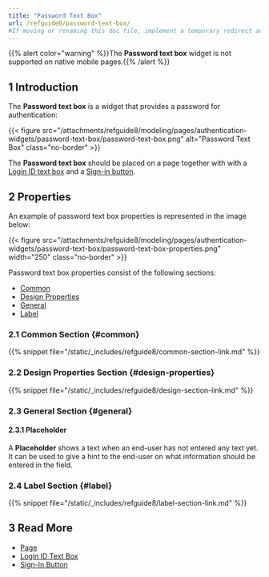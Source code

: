 ```yaml
---
title: "Password Text Box"
url: /refguide8/password-text-box/
#If moving or renaming this doc file, implement a temporary redirect and let the respective team know they should update the URL in the product. See Mapping to Products for more details.
---
```


{{% alert color="warning" %}}The **Password text box** widget is not supported on native mobile pages.{{% /alert %}}

## 1 Introduction

The **Password text box** is a widget that provides a password for authentication:

{{< figure src="/attachments/refguide8/modeling/pages/authentication-widgets/password-text-box/password-text-box.png" alt="Password Text Box" class="no-border" >}}

The **Password text box** should be placed on a page together with with a [Login ID text box](/refguide8/login-id-text-box/) and a [Sign-in button](/refguide8/sign-in-button/).

## 2 Properties

An example of password text box properties is represented in the image below:

{{< figure src="/attachments/refguide8/modeling/pages/authentication-widgets/password-text-box/password-text-box-properties.png"   width="250"  class="no-border" >}}

Password text box properties consist of the following sections:

* [Common](#common) 
* [Design Properties](#design-properties)
* [General](#general)
* [Label](#label)

### 2.1 Common Section {#common}

{{% snippet file="/static/_includes/refguide8/common-section-link.md" %}}

### 2.2 Design Properties Section {#design-properties}

{{% snippet file="/static/_includes/refguide8/design-section-link.md" %}}

### 2.3 General Section {#general}

#### 2.3.1 Placeholder

A **Placeholder** shows a text when an end-user has not entered any text yet. It can be used to give a hint to the end-user on what information should be entered in the field.

### 2.4 Label Section {#label}

{{% snippet file="/static/_includes/refguide8/label-section-link.md" %}}

## 3 Read More

* [Page](/refguide8/page/)
* [Login ID Text Box](/refguide8/login-id-text-box/)
* [Sign-In Button](/refguide8/sign-in-button/)
